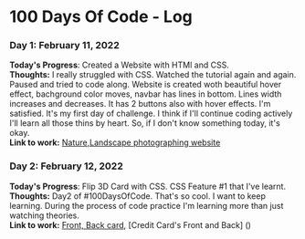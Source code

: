 # 100 Days Of Code - Log

### Day 1: February 11, 2022 

**Today's Progress**: Created a Website with HTMl and CSS.
 <br />
**Thoughts:** I really struggled with CSS. 
 Watched the tutorial again and again.
 Paused and tried to code along.
 Website is created woth beautiful hover effect,
 bachground color moves, navbar has lines in bottom. 
 Lines width increases and decreases.
 It has 2 buttons also with hover effects.
 I'm satisfied. It's my first day of challenge. 
 I think if I'll continue coding actively I'll learn all those thins by heart.
 So, if I don't know something today, it's okay.
 <br />
**Link to work:** [Nature,Landscape photographing website](https://kanyshaiosmonova.github.io/100daysofcode/Day1)

### Day 2: February 12, 2022

**Today's Progress**: Flip 3D Card with CSS. CSS Feature #1 that I've learnt.
<br />
**Thoughts:** Day2 of #100DaysOfCode. That's so cool. I want to keep learning. During the process of code practice I'm learning more than just watching theories. 
<br /> 
**Link to work:** [Front, Back card](), [Credit Card's Front and Back] ()
